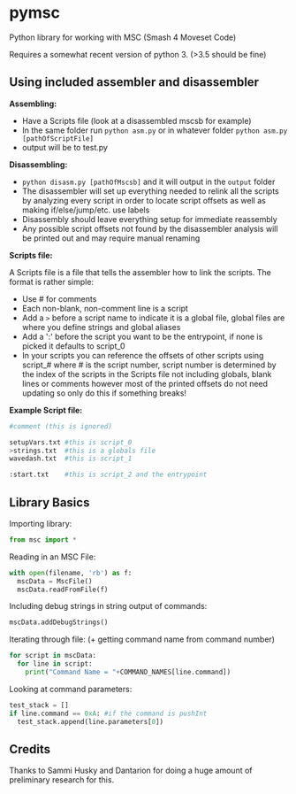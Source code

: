 # pymsc
Python library for working with MSC (Smash 4 Moveset Code)

Requires a somewhat recent version of python 3. (>3.5 should be fine)

## Using included assembler and disassembler
**Assembling:**
* Have a Scripts file (look at a disassembled mscsb for example)
* In the same folder run `python asm.py` or in whatever folder `python asm.py [pathOfScriptFile]`
* output will be to test.py

**Disassembling:**

* `python disasm.py [pathOfMscsb]` and it will output in the `output` folder
* The disassembler will set up everything needed to relink all the scripts by analyzing every script in order to locate script offsets as well as making if/else/jump/etc. use labels
* Disassembly should leave everything setup for immediate reassembly
* Any possible script offsets not found by the disassembler analysis will be printed out and may require manual renaming

**Scripts file:**

A Scripts file is a file that tells the assembler how to link the scripts. The format is rather simple:
* Use # for comments
* Each non-blank, non-comment line is a script
* Add a `>` before a script name to indicate it is a global file, global files are where you define strings and global aliases
* Add a ':' before the script you want to be the entrypoint, if none is picked it defaults to script_0
* In your scripts you can reference the offsets of other scripts using script_# where # is the script number, script number is determined by the index of the scripts in the Scripts file not including globals, blank lines or comments however most of the printed offsets do not need updating so only do this if something breaks!

**Example Script file:**

```python
#comment (this is ignored)

setupVars.txt #this is script_0
>strings.txt  #this is a globals file
wavedash.txt  #this is script_1

:start.txt    #this is script_2 and the entrypoint
```

## Library Basics
Importing library:

```python
from msc import *
```

Reading in an MSC File:

```python
with open(filename, 'rb') as f:
  mscData = MscFile()
  mscData.readFromFile(f)
```

Including debug strings in string output of commands:

```python
mscData.addDebugStrings()
```

Iterating through file: (+ getting command name from command number)

```python
for script in mscData:
  for line in script:
    print("Command Name = "+COMMAND_NAMES[line.command])
```

Looking at command parameters:

```python
test_stack = []
if line.command == 0xA: #if the command is pushInt
  test_stack.append(line.parameters[0])
```

## Credits
Thanks to Sammi Husky and Dantarion for doing a huge amount of preliminary research for this.
